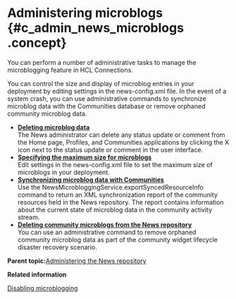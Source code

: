 # Administering microblogs {#c_admin_news_microblogs .concept}

You can perform a number of administrative tasks to manage the microblogging feature in HCL Connections.

You can control the size and display of microblog entries in your deployment by editing settings in the news-config.xml file. In the event of a system crash, you can use administrative commands to synchronize microblog data with the Communities database or remove orphaned community microblog data.

-   **[Deleting microblog data](../admin/c_admin_news_delete_status_updates.md)**  
The News administrator can delete any status update or comment from the Home page, Profiles, and Communities applications by clicking the X icon next to the status update or comment in the user interface.
-   **[Specifying the maximum size for microblogs](../admin/t_admin_news_configure_max_microblog.md)**  
Edit settings in the news-config.xml file to set the maximum size of microblogs in your deployment.
-   **[Synchronizing microblog data with Communities](../admin/c_admin_news_sync_data.md)**  
Use the NewsMicrobloggingService.exportSyncedResourceInfo command to return an XML synchronization report of the community resources held in the News repository. The report contains information about the current state of microblog data in the community activity stream.
-   **[Deleting community microblogs from the News repository](../admin/t_admin_news_delete_community_microblogs.md)**  
You can use an administrative command to remove orphaned community microblog data as part of the community widget lifecycle disaster recovery scenario.

**Parent topic:**[Administering the News repository](../admin/c_admin_news.md)

**Related information**  


[Disabling microblogging](../admin/t_admin_common_disable_microblogging.md)

